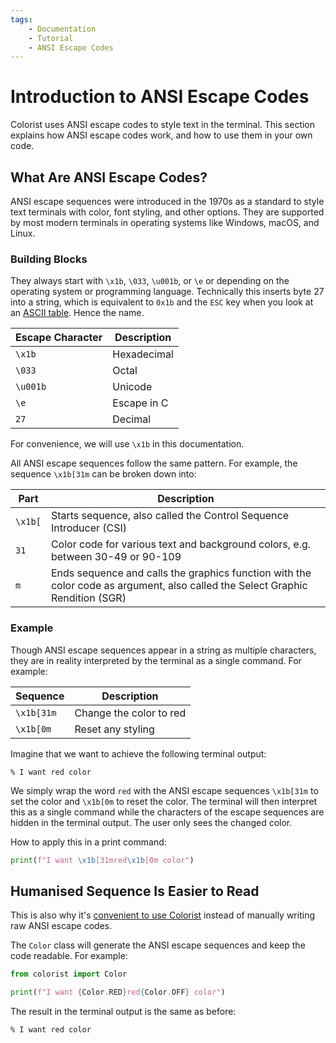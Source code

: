 ```yaml
---
tags:
    - Documentation
    - Tutorial
    - ANSI Escape Codes
---
```


# Introduction to ANSI Escape Codes
Colorist uses ANSI escape codes to style text in the terminal. This section explains how ANSI escape codes work, and how to use them in your own code.

## What Are ANSI Escape Codes?
ANSI escape sequences were introduced in the 1970s as a standard to style text terminals with color, font styling, and other options. They are supported by most modern terminals in operating systems like Windows, macOS, and Linux.

### Building Blocks
They always start with `\x1b`, `\033`, `\u001b`, or `\e` or depending on the operating system or programming language. Technically this inserts byte 27 into a string, which is equivalent to `0x1b` and the `ESC` key when you look at an [ASCII table](https://www.asciitable.com). Hence the name.

| Escape Character | Description |
| ---------------- | ----------- |
| `\x1b`           | Hexadecimal |
| `\033`           | Octal       |
| `\u001b`         | Unicode     |
| `\e`             | Escape in C |
| `27`             | Decimal     |

For convenience, we will use `\x1b` in this documentation.

All ANSI escape sequences follow the same pattern. For example, the sequence `\x1b[31m` can be broken down into:

| Part    | Description                                                                                                                   |
| ------- | ----------------------------------------------------------------------------------------------------------------------------- |
| `\x1b[` | Starts sequence, also called the Control Sequence Introducer (CSI)                                                            |
| `31`    | Color code for various text and background colors, e.g. between 30-49 or 90-109                                               |
| `m`     | Ends sequence and calls the graphics function with the color code as argument, also called the Select Graphic Rendition (SGR) |

### Example
Though ANSI escape sequences appear in a string as multiple characters, they are in reality interpreted by the terminal as a single command. For example:

| Sequence   | Description             |
|------------|-------------------------|
| `\x1b[31m` | Change the color to red |
| `\x1b[0m`  | Reset any styling       |

Imagine that we want to achieve the following terminal output:

<pre><code>% I want <span class="fg-red">red</span> color</code></pre>

We simply wrap the word `red` with the ANSI escape sequences `\x1b[31m` to set the color and `\x1b[0m` to reset the color. The terminal will then interpret this as a single command while the characters of the escape sequences are hidden in the terminal output. The user only sees the changed color.

How to apply this in a print command:

```python
print(f"I want \x1b[31mred\x1b[0m color")
```

## Humanised Sequence Is Easier to Read
This is also why it's [convenient to use Colorist](../user-guide/standard-colors/text-foreground.md) instead of manually writing raw ANSI escape codes.

The `Color` class will generate the ANSI escape sequences and keep the code readable. For example:

```python
from colorist import Color

print(f"I want {Color.RED}red{Color.OFF} color")
```

The result in the terminal output is the same as before:

<pre><code>% I want <span class="fg-red">red</span> color</code></pre>
